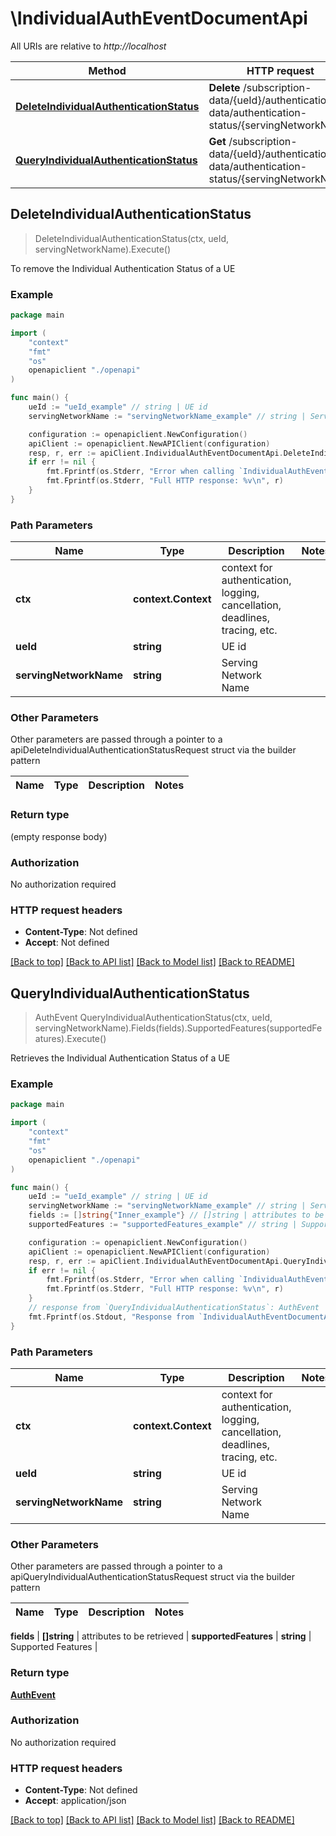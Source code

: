 # \IndividualAuthEventDocumentApi

All URIs are relative to *http://localhost*

Method | HTTP request | Description
------------- | ------------- | -------------
[**DeleteIndividualAuthenticationStatus**](IndividualAuthEventDocumentApi.md#DeleteIndividualAuthenticationStatus) | **Delete** /subscription-data/{ueId}/authentication-data/authentication-status/{servingNetworkName} | To remove the Individual Authentication Status of a UE
[**QueryIndividualAuthenticationStatus**](IndividualAuthEventDocumentApi.md#QueryIndividualAuthenticationStatus) | **Get** /subscription-data/{ueId}/authentication-data/authentication-status/{servingNetworkName} | Retrieves the Individual Authentication Status of a UE



## DeleteIndividualAuthenticationStatus

> DeleteIndividualAuthenticationStatus(ctx, ueId, servingNetworkName).Execute()

To remove the Individual Authentication Status of a UE

### Example

```go
package main

import (
    "context"
    "fmt"
    "os"
    openapiclient "./openapi"
)

func main() {
    ueId := "ueId_example" // string | UE id
    servingNetworkName := "servingNetworkName_example" // string | Serving Network Name

    configuration := openapiclient.NewConfiguration()
    apiClient := openapiclient.NewAPIClient(configuration)
    resp, r, err := apiClient.IndividualAuthEventDocumentApi.DeleteIndividualAuthenticationStatus(context.Background(), ueId, servingNetworkName).Execute()
    if err != nil {
        fmt.Fprintf(os.Stderr, "Error when calling `IndividualAuthEventDocumentApi.DeleteIndividualAuthenticationStatus``: %v\n", err)
        fmt.Fprintf(os.Stderr, "Full HTTP response: %v\n", r)
    }
}
```

### Path Parameters


Name | Type | Description  | Notes
------------- | ------------- | ------------- | -------------
**ctx** | **context.Context** | context for authentication, logging, cancellation, deadlines, tracing, etc.
**ueId** | **string** | UE id | 
**servingNetworkName** | **string** | Serving Network Name | 

### Other Parameters

Other parameters are passed through a pointer to a apiDeleteIndividualAuthenticationStatusRequest struct via the builder pattern


Name | Type | Description  | Notes
------------- | ------------- | ------------- | -------------



### Return type

 (empty response body)

### Authorization

No authorization required

### HTTP request headers

- **Content-Type**: Not defined
- **Accept**: Not defined

[[Back to top]](#) [[Back to API list]](../README.md#documentation-for-api-endpoints)
[[Back to Model list]](../README.md#documentation-for-models)
[[Back to README]](../README.md)


## QueryIndividualAuthenticationStatus

> AuthEvent QueryIndividualAuthenticationStatus(ctx, ueId, servingNetworkName).Fields(fields).SupportedFeatures(supportedFeatures).Execute()

Retrieves the Individual Authentication Status of a UE

### Example

```go
package main

import (
    "context"
    "fmt"
    "os"
    openapiclient "./openapi"
)

func main() {
    ueId := "ueId_example" // string | UE id
    servingNetworkName := "servingNetworkName_example" // string | Serving Network Name
    fields := []string{"Inner_example"} // []string | attributes to be retrieved (optional)
    supportedFeatures := "supportedFeatures_example" // string | Supported Features (optional)

    configuration := openapiclient.NewConfiguration()
    apiClient := openapiclient.NewAPIClient(configuration)
    resp, r, err := apiClient.IndividualAuthEventDocumentApi.QueryIndividualAuthenticationStatus(context.Background(), ueId, servingNetworkName).Fields(fields).SupportedFeatures(supportedFeatures).Execute()
    if err != nil {
        fmt.Fprintf(os.Stderr, "Error when calling `IndividualAuthEventDocumentApi.QueryIndividualAuthenticationStatus``: %v\n", err)
        fmt.Fprintf(os.Stderr, "Full HTTP response: %v\n", r)
    }
    // response from `QueryIndividualAuthenticationStatus`: AuthEvent
    fmt.Fprintf(os.Stdout, "Response from `IndividualAuthEventDocumentApi.QueryIndividualAuthenticationStatus`: %v\n", resp)
}
```

### Path Parameters


Name | Type | Description  | Notes
------------- | ------------- | ------------- | -------------
**ctx** | **context.Context** | context for authentication, logging, cancellation, deadlines, tracing, etc.
**ueId** | **string** | UE id | 
**servingNetworkName** | **string** | Serving Network Name | 

### Other Parameters

Other parameters are passed through a pointer to a apiQueryIndividualAuthenticationStatusRequest struct via the builder pattern


Name | Type | Description  | Notes
------------- | ------------- | ------------- | -------------


 **fields** | **[]string** | attributes to be retrieved | 
 **supportedFeatures** | **string** | Supported Features | 

### Return type

[**AuthEvent**](AuthEvent.md)

### Authorization

No authorization required

### HTTP request headers

- **Content-Type**: Not defined
- **Accept**: application/json

[[Back to top]](#) [[Back to API list]](../README.md#documentation-for-api-endpoints)
[[Back to Model list]](../README.md#documentation-for-models)
[[Back to README]](../README.md)

